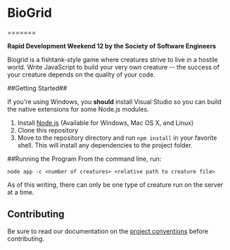# BioGrid #
=======

**Rapid Development Weekend 12 by the Society of Software Engineers**

Biogrid is a fishtank-style game where creatures strive to live in a hostile world. Write JavaScript to
build your very own creature -- the success of your creature depends on the quality of your code.

##Getting Started##

If you're using Windows, you **should** install Visual Studio so you
can build the native extensions for some Node.js modules.

1. Install [Node.js][1] (Available for Windows, Mac OS X, and Linux)
2. Clone this repository
3. Move to the repository directory and run `npm install` in your favorite
   shell. This will install any dependencies to the project folder.



##Running the Program
From the command line, run:

    node app -c <number of creatures> <relative path to creature file>

As of this writing, there can only be one type of creature run on the server at a time. 

## Contributing ##
Be sure to read our documentation on the [project conventions][2] before
contributing.

[1]: http://nodejs.org
[2]: https://github.com/rit-sse/rapdev12/wiki/Project-conventions
